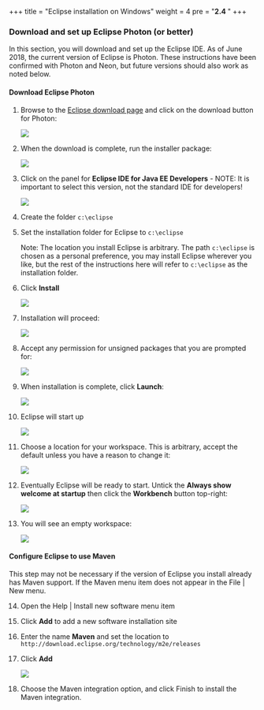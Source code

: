 +++
title = "Eclipse installation on Windows"
weight = 4
pre = "<b>2.4 </b>"
+++
### Download and set up Eclipse Photon (or better)

In this section, you will download and set up the Eclipse IDE. As of June 2018, the current version of Eclipse is Photon. These instructions have been confirmed with Photon and Neon, but future versions should also work as noted below.

#### Download Eclipse Photon

1. Browse to the [Eclipse download page](https://www.eclipse.org/downloads/) and click on the download button for Photon:

    ![](../../images/windowseclipse.png)

2. When the download is complete, run the installer package:

    ![](../../images/windowseclipse1.png)

3. Click on the panel for **Eclipse IDE for Java EE Developers** - NOTE: It is important to select this version, not the standard IDE for developers!

    ![](../../images/windowseclipse2.png)

4. Create the folder `c:\eclipse`
5. Set the installation folder for Eclipse to `c:\eclipse`
   
   Note: The location you install Eclipse is arbitrary. The path `c:\eclipse` is chosen as a personal preference, you may install Eclipse wherever you like, but the rest of the instructions here will refer to `c:\eclipse` as the installation folder.

6. Click **Install**

    ![](../../images/windowseclipse3.png)

7. Installation will proceed:

    ![](../../images/windowseclipse4.png)

8. Accept any permission for unsigned packages that you are prompted for:

    ![](../../images/windowseclipse5.png)

9. When installation is complete, click **Launch**:

    ![](../../images/windowseclipse6.png)

10. Eclipse will start up
    
    ![](../../images/windowseclipse7.png)

11. Choose a location for your workspace. This is arbitrary, accept the default unless you have a reason to change it:

    ![](../../images/windowseclipse8.png)

12. Eventually Eclipse will be ready to start. Untick the **Always show welcome at startup** then click the **Workbench** button top-right:

    ![](../../images/windowseclipse9.png)


13. You will see an empty workspace:

    ![](../../images/windowseclipse10.png)

#### Configure Eclipse to use Maven

This step may not be necessary if the version of Eclipse you install already has Maven support. If the Maven menu item does not appear in the File | New menu.

14. Open the Help | Install new software menu item
15. Click **Add** to add a new software installation site
16. Enter the name **Maven** and set the location to `http://download.eclipse.org/technology/m2e/releases`
17. Click **Add**

    ![](../../images/windowseclipse11.png)

18. Choose the Maven integration option, and click Finish to install the Maven integration.
